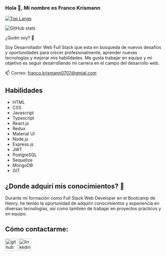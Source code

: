 ### Hola 👋, Mi nombre es Franco Krismann
[![Top Langs](https://github-readme-stats.vercel.app/api/top-langs/?username=FrancoKrismann)](https://github.com/anuraghazra/github-readme-stats)

![GitHub stats](https://github-readme-stats.vercel.app/api?username=FrancoKrismann&show_icons=true)  

¿Quién soy? 🤔

Soy Desarrollador Web Full Stack que esta en búsqueda de nuevos desafíos y oportunidades para crecer profesionalmente, aprender nuevas tecnologías y mejorar mis habilidades. Me gusta trabajar en equipo y mi objetivo es seguir desarrollando mi carrera en el campo del desarrollo web.

📫 Correo: franco.krismann0707@gmial.com 
## Habilidades
* HTML
* CSS
* Javascript
* Typescript
* React.js
* Redux
* Material UI
* Node.js
* Express.js
* JWT
* PostgreSQL
* Sequelize
* MongoDB
* GIT

## ¿Donde adquirí mis conocimientos? 🙌

Durante mi formación como Full Stack Web Developer en el Bootcamp de Henry, he tenido la oportunidad de adquirir conocimientos y experiencia en diversas tecnologías, así como también de trabajar en proyectos prácticos y en equipo.

## Cómo contactarme:


[<img src='https://cdn.jsdelivr.net/npm/simple-icons@3.0.1/icons/github.svg' alt='github' height='40'>](https://github.com/FrancoKrismann)  [<img src='https://cdn.jsdelivr.net/npm/simple-icons@3.0.1/icons/linkedin.svg' alt='linkedin' height='40'>](https://www.linkedin.com/in/https://www.linkedin.com/in/franco-gabriel-krismann-//)  



